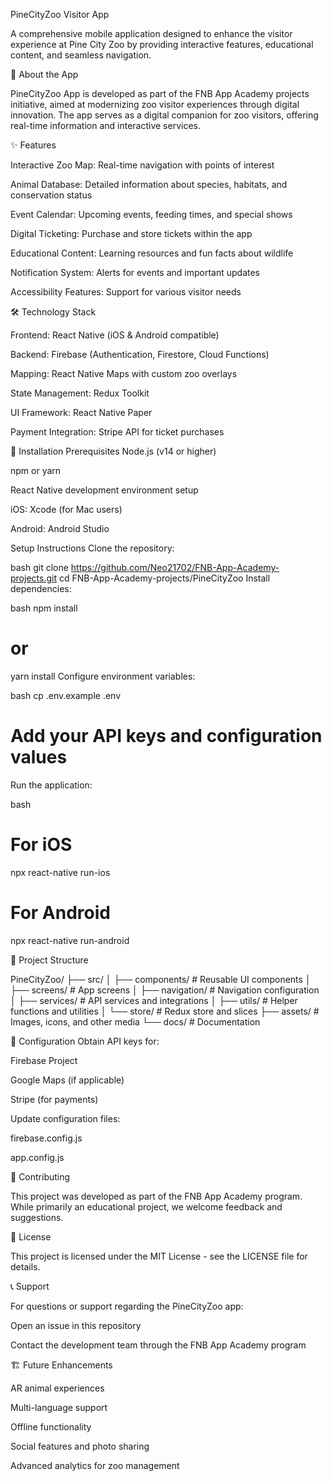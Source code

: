 PineCityZoo Visitor App

A comprehensive mobile application designed to enhance the visitor experience at Pine City Zoo by providing interactive features, educational content, and seamless navigation.

📱 About the App

PineCityZoo App is developed as part of the FNB App Academy projects initiative, aimed at modernizing zoo visitor experiences through digital innovation. The app serves as a digital companion for zoo visitors, offering real-time information and interactive services.

✨ Features

Interactive Zoo Map: Real-time navigation with points of interest

Animal Database: Detailed information about species, habitats, and conservation status

Event Calendar: Upcoming events, feeding times, and special shows

Digital Ticketing: Purchase and store tickets within the app

Educational Content: Learning resources and fun facts about wildlife

Notification System: Alerts for events and important updates

Accessibility Features: Support for various visitor needs



🛠️ Technology Stack

Frontend: React Native (iOS & Android compatible)

Backend: Firebase (Authentication, Firestore, Cloud Functions)

Mapping: React Native Maps with custom zoo overlays

State Management: Redux Toolkit

UI Framework: React Native Paper

Payment Integration: Stripe API for ticket purchases



🚀 Installation
Prerequisites
Node.js (v14 or higher)

npm or yarn

React Native development environment setup

iOS: Xcode (for Mac users)

Android: Android Studio

Setup Instructions
Clone the repository:

bash
git clone https://github.com/Neo21702/FNB-App-Academy-projects.git
cd FNB-App-Academy-projects/PineCityZoo
Install dependencies:

bash
npm install
# or
yarn install
Configure environment variables:

bash
cp .env.example .env
# Add your API keys and configuration values
Run the application:

bash
# For iOS
npx react-native run-ios

# For Android
npx react-native run-android

📁 Project Structure

PineCityZoo/
├── src/
│   ├── components/     # Reusable UI components
│   ├── screens/        # App screens
│   ├── navigation/     # Navigation configuration
│   ├── services/       # API services and integrations
│   ├── utils/          # Helper functions and utilities
│   └── store/          # Redux store and slices
├── assets/             # Images, icons, and other media
└── docs/               # Documentation

🔧 Configuration
Obtain API keys for:

Firebase Project

Google Maps (if applicable)

Stripe (for payments)

Update configuration files:

firebase.config.js

app.config.js


🤝 Contributing

This project was developed as part of the FNB App Academy program. While primarily an educational project, we welcome feedback and suggestions.


📄 License

This project is licensed under the MIT License - see the LICENSE file for details.


📞 Support

For questions or support regarding the PineCityZoo app:

Open an issue in this repository

Contact the development team through the FNB App Academy program



🏗️ Future Enhancements

AR animal experiences

Multi-language support

Offline functionality

Social features and photo sharing

Advanced analytics for zoo management
